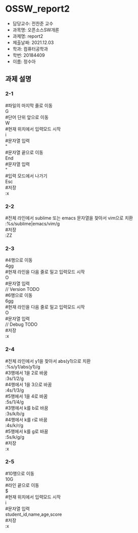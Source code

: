 # OSSW_report2

- 담당교수: 전찬준 교수
- 과목명: 오픈소스SW개론
- 과제명: report2
- 제출날짜: 2021.12.03
- 학과: 컴퓨터공학과
- 학번: 20184409
- 이름: 정수아

## 과제 설명

### 2-1
#파일의 마지막 줄로 이동  
G  
#단어 단위 앞으로 이동  
W  
#현재 위치에서 입력모드 시작  
i  
#문자열 입력  
"    
#문자열 끝으로 이동  
End  
#문자열 입력  
"  
#입력 모드에서 나가기   
Esc  
#저장  
:x  

### 2-2
#전체 라인에서 sublime 또는 emacs 문자열을 찾아서 vim으로 치환  
:%s/sublime\|emacs/vim/g  
#저장  
:ZZ   

### 2-3
#4행으로 이동  
4gg  
#현재 라인을 다음 줄로 밀고 입력모드 시작  
O  
#문자열 입력  
// Version TODO  
#6행으로 이동  
6gg  
#현재 라인을 다음 줄로 밀고 입력모드 시작  
O  
#문자열 입력  
// Debug TODO  
#저장  
:x  

### 2-4  
#전체 라인에서 y1을 찾아서 abs(y1)으로 치환  
:%s/y1/abs(y1)/g  
#3행에서 1을 2로 바꿈  
:3s/1/2/g  
#4행에서 1을 3으로 바꿈  
:4s/1/3/g  
#5행에서 1을 4로 바꿈  
:5s/1/4/g  
#3행에서 k를 b로 바꿈  
:3s/k/b/g   
#4행에서 k를 r로 바꿈  
:4s/k/r/g  
#5행에서 k를 g로 바꿈  
:5s/k/g/g  
#저장  
:x  

### 2-5
#10행으로 이동  
10G  
#라인 끝으로 이동  
$  
#현재 위치에서 입력모드 시작  
i  
#문자열 입력  
student_id,name,age,score  
#저장  
:x  
